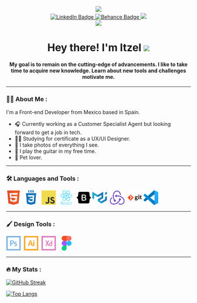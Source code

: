 
<div id="container" align="center">
    <img src="https://media.giphy.com/media/o0vwzuFwCGAFO/giphy.gif" />
    <div id="badges">
      <a href="https://www.linkedin.com/in/itzelgile/" target="_blank">  
        <img src="https://img.shields.io/badge/LinkedIn-blue?style=flat&logo=linkedin&logoColor=white" alt="LinkedIn Badge"/>
      </a>
      <a href="https://www.behance.net/itzelgil" target="_blank">
      <img src="https://img.shields.io/badge/Behance-000000?style=flat&logo=behance&logoColor=white" alt="Behance Badge"/>
      </a>
      <a href="https://itzel-gil-portfolio.netlify.app/" target="_blank">
      <img src="https://img.shields.io/badge/My%20Portfolio-CCCCFF?style=flat&logoColor=white" />
      </a>
    </div>
    <img src="https://komarev.com/ghpvc/?username=itzelgil" />
    <h1>
      Hey there! I'm Itzel
      <img src="https://media.giphy.com/media/hvRJCLFzcasrR4ia7z/giphy.gif" width="30px"/>
    </h1>
    <h4>My goal is to remain on the cutting-edge of advancements. I like to take time to acquire new knowledge. Learn about new tools and challenges motivate me.</h4>
</div>

---

### :woman_technologist: About Me :
I'm a Front-end Developer from Mexico based in Spain. 

- :headphones: Currently working as a Customer Specialist Agent but looking forward to get a job in tech.
- :woman_artist: Studying for certificate as a UX/UI Designer.
- :camera_flash: I take photos of everything I see.
- :guitar: I play the guitar in my free time.
- :dog: Pet lover.

---

### :hammer_and_wrench: Languages and Tools :
<div>
  <img src="https://github.com/devicons/devicon/blob/master/icons/html5/html5-original.svg" title="HTML5" alt="HTML" width="40" height="40"/>&nbsp;
  <img src="https://github.com/devicons/devicon/blob/master/icons/css3/css3-plain-wordmark.svg"  title="CSS3" alt="CSS" width="40" height="40"/>&nbsp;
    <img src="https://github.com/devicons/devicon/blob/master/icons/javascript/javascript-original.svg" title="JavaScript" alt="JavaScript" width="40" height="40"/>&nbsp;
  <img src="https://github.com/devicons/devicon/blob/master/icons/react/react-original-wordmark.svg" title="React" alt="React" width="40" height="40"/>&nbsp;  
  <img src="https://github.com/devicons/devicon/blob/master/icons/bootstrap/bootstrap-plain.svg" title="Bootstrap" **alt="bootstrap" width="40" height="40"/>
  <img src="https://github.com/devicons/devicon/blob/master/icons/materialui/materialui-original.svg" title="Material UI" alt="Material UI" width="40" height="40"/>&nbsp;
  <img src="https://github.com/devicons/devicon/blob/master/icons/redux/redux-original.svg" title="Redux" alt="Redux " width="40" height="40"/>&nbsp;
  <img src="https://github.com/devicons/devicon/blob/master/icons/git/git-original-wordmark.svg" title="Git" **alt="Git" width="40" height="40"/>
    <img src="https://github.com/devicons/devicon/blob/master/icons/vscode/vscode-original.svg" title="vsc" alt="vsc" width="40" height="40"/>&nbsp;
</div>

---

### :paintbrush: Design Tools :
<div>
    <img src="https://github.com/devicons/devicon/blob/master/icons/photoshop/photoshop-line.svg" title="photoshop" alt="photoshop" width="40" height="40"/>&nbsp;
    <img src="https://github.com/devicons/devicon/blob/master/icons/illustrator/illustrator-line.svg" title="illustrator" alt="illustrator" width="40" height="40"/>&nbsp;
    <img src="https://github.com/devicons/devicon/blob/master/icons/xd/xd-line.svg" title="xd" alt="xd" width="40" height="40"/>&nbsp;
    <img src="https://github.com/devicons/devicon/blob/master/icons/figma/figma-original.svg" title="figma" alt="figma" width="40" height="40"/>&nbsp;
</div>

---

### :fire: My Stats :

[![GitHub Streak](http://github-readme-streak-stats.herokuapp.com?user=itzelgil&theme=dracula&border_radius=5.5)](https://git.io/streak-stats)

[![Top Langs](https://github-readme-stats.vercel.app/api/top-langs/?username=itzelgil&theme=dracula&border_radius=5.5&langs_count=8&layout=compact)](https://github.com/anuraghazra/github-readme-stats)
